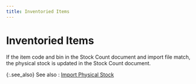 ```yaml
---
title: Inventoried Items
---
```


# Inventoried Items


If the item code and bin in the Stock Count document and import file  match, the physical stock is updated in the Stock Count document.


{:.see_also}
See also
: [Import Physical  Stock]({{site.wm_baseurl}}/inv-adj/stock-count/update-physical-stock/import_physical_stock.html)

